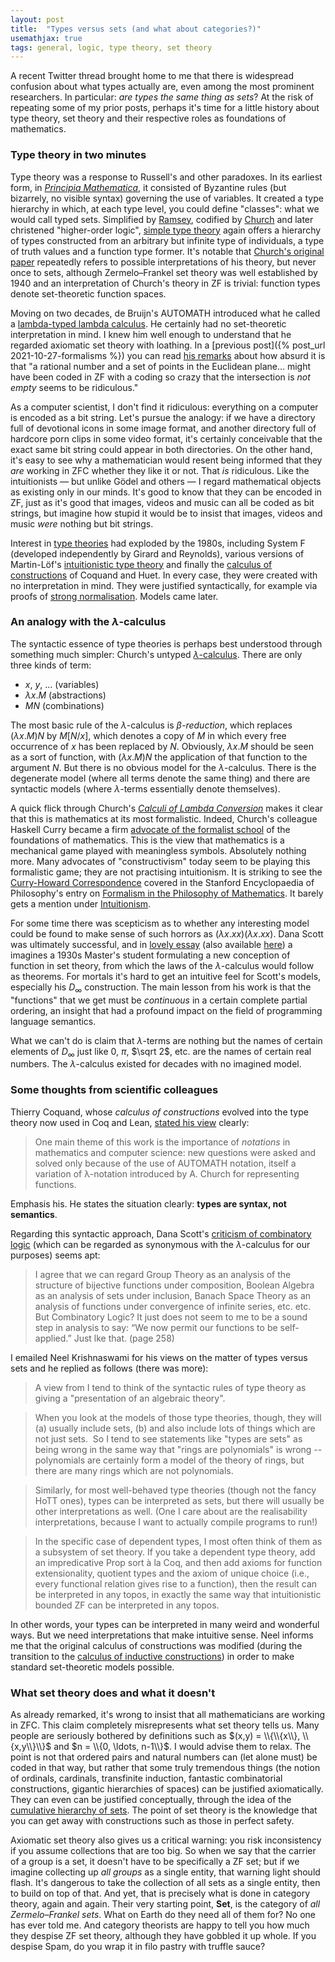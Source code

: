 ```yaml
---
layout: post
title:  "Types versus sets (and what about categories?)"
usemathjax: true 
tags: general, logic, type theory, set theory
---
```


A recent Twitter thread brought home to me that there is widespread confusion about what types actually are, even among the most prominent researchers. In particular: *are types the same thing as sets*? At the risk of repeating some of my prior posts, perhaps it's time for a little history about type theory, set theory and their respective roles as foundations of mathematics.

### Type theory in two minutes

Type theory was a response to Russell's and other paradoxes. In its earliest form, in [*Principia Mathematica*](https://plato.stanford.edu/entries/principia-mathematica/), it consisted of Byzantine rules (but bizarrely, no visible syntax) governing the use of variables. It created a type hierarchy in which, at each type level, you could define "classes": what we would call typed sets.
Simplified by [Ramsey](https://plato.stanford.edu/entries/ramsey/), codified by [Church](https://plato.stanford.edu/entries/church/) and later christened "higher-order logic",
[simple type theory](https://plato.stanford.edu/entries/type-theory-church/) again offers a hierarchy of types constructed from an arbitrary but infinite type of individuals, a type of truth values and a function type former.
It's notable that [Church's original paper](https://www.jstor.org/stable/2266170?seq=1#metadata_info_tab_contents) repeatedly refers to possible interpretations of his theory, but never once to sets, although Zermelo–Frankel set theory was well established by 1940 and an interpretation of Church's theory in ZF is trivial: function types denote set-theoretic function spaces.

Moving on two decades, de Bruijn's AUTOMATH introduced what he called a [lambda-typed lambda calculus](https://doi.org/10.1016/S0049-237X(08)70213-1).
He certainly had no set-theoretic interpretation in mind. I knew him well enough to understand that he regarded axiomatic set theory with loathing.
In a [previous post]({% post_url 2021-10-27-formalisms %}) you can read
[his remarks](https://mathshistory.st-andrews.ac.uk/Biographies/De_Bruijn/) about how absurd it is that "a rational number and a set of points in the Euclidean plane... might have been coded in ZF with a coding so crazy that the intersection is *not empty* seems to be ridiculous."

As a computer scientist, I don't find it ridiculous: everything on a computer is encoded as a bit string. Let's pursue the analogy: if we have a directory full of devotional icons in some image format, and another directory full of hardcore porn clips in some video format, it's certainly conceivable that the exact same bit string could appear in both directories. On the other hand, it's easy to see why a mathematician would resent being informed that they *are* working in ZFC whether they like it or not. That *is* ridiculous. Like the intuitionists — but unlike Gödel and others — I regard mathematical objects as existing only in our minds. It's good to know that they can be encoded in ZF, just as it's good that images, videos and music can all be coded as bit strings, but imagine how stupid it would be to insist that images, videos and music *were* nothing but bit strings.

Interest in [type theories](https://plato.stanford.edu/entries/type-theory/) had exploded by the 1980s, including System F (developed independently by Girard and Reynolds),
various versions of Martin-Löf's [intuitionistic type theory](https://royalsocietypublishing.org/doi/10.1098/rsta.1984.0073) and finally the [calculus of constructions](https://doi.org/10.1016/0890-5401(88)90005-3) of Coquand and Huet.
In every case, they were created with no interpretation in mind.
They were justified syntactically, for example via proofs of [strong normalisation](https://repository.upenn.edu/cgi/viewcontent.cgi?article=1600&context=cis_reports).
Models came later.

### An analogy with the $\lambda$-calculus

The syntactic essence of type theories is perhaps best understood through something much simpler:
Church's untyped [$\lambda$-calculus](https://plato.stanford.edu/entries/lambda-calculus/). There are only three kinds of term:

- $x$, $y$, ... (variables)
- $\lambda x.M$ (abstractions)
- $M N$ (combinations)

The most basic rule of the $\lambda$-calculus is *$\beta$-reduction*, which replaces $(\lambda x. M)N$ by $M[N/x]$, which denotes a copy of $M$ in which every free occurrence of $x$ has been replaced by $N$.
Obviously, $\lambda x. M$ should be seen as a sort of function, with $(\lambda x. M)N$ the application of that function to the argument $N$. But there is no obvious model for the $\lambda$-calculus.
There is the degenerate model (where all terms denote the same thing) and there are syntactic models (where $\lambda$-terms essentially denote themselves).

A quick flick through Church's [*Calculi of Lambda Conversion*](https://compcalc.github.io/public/church/church_calculi_1941.pdf) makes it clear that this is mathematics at its most formalistic. Indeed, Church's colleague Haskell Curry became a firm [advocate of the formalist school](https://plato.stanford.edu/entries/formalism-mathematics/#TerForCur) of the foundations of mathematics.
This is the view that mathematics is a mechanical game played with meaningless symbols. Absolutely nothing more.
Many advocates of "constructivism" today seem to be playing this formalistic game; they are not practising intuitionism. 
It is striking to see the [Curry-Howard Correspondence](https://plato.stanford.edu/entries/formalism-mathematics/#CurHowCor) covered in the Stanford Encyclopaedia of Philosophy's entry on [Formalism in the Philosophy of Mathematics](https://plato.stanford.edu/entries/formalism-mathematics/).
It barely gets a mention under [Intuitionism](https://plato.stanford.edu/entries/intuitionism/).

For some time there was scepticism as to whether any interesting model could be found to make sense of such horrors as $(\lambda x. xx)(\lambda x. xx)$.
Dana Scott was ultimately successful,
and in [lovely essay](https://doi.org/10.1016/S0049-237X(08)71262-X) (also available [here](/papers/Scott-Models.pdf)) a imagines a 1930s Master's student formulating a new conception of function in set theory, from which the laws of the $\lambda$-calculus would follow as theorems. 
For mortals it's hard to get an intuitive feel for Scott's models, especially his $D_\infty$ construction.
The main lesson from his work is that the "functions" that we get must be *continuous* in a certain complete partial ordering, an insight that had a profound impact on the field of programming language semantics.

What we can't do is claim that $\lambda$-terms are nothing but the names of certain elements of $D_\infty$ just like 0, $\pi$, $\sqrt 2$, etc. are the names of certain real numbers.
The $\lambda$-calculus existed for decades with no imagined model.


### Some thoughts from scientific colleagues

Thierry Coquand, whose *calculus of constructions* evolved into the type theory now used in Coq and Lean, [stated his view](http://www.cse.chalmers.se/~coquand/v1.pdf) clearly:

> One main theme of this work is the importance of *notations* in mathematics and computer science: new questions were asked and solved only because of the use of AUTOMATH notation, itself a variation of λ-notation introduced by A. Church for representing functions. 

Emphasis his. He states the situation clearly: **types are syntax, not semantics**. 

Regarding this syntactic approach, Dana Scott's [criticism of combinatory logic](https://doi.org/10.1016/S0049-237X(08)71262-X) (which can be regarded as synonymous with the $\lambda$-calculus for our purposes) seems apt:

> I agree that we can regard Group Theory as an analysis of the structure of bijective functions under composition, Boolean Algebra as an analysis of sets under inclusion, Banach Space Theory as an analysis of functions under convergence of infinite series, etc. etc. But Combinatory Logic? It just does not seem to me to be a sound step in analysis to say: “We now permit our functions to be self-applied.” Just lke that. (page 258)

I emailed Neel Krishnaswami for his views on the matter of types versus sets and he replied as follows (there was more):

> A view from I tend to think of the syntactic rules of type theory as giving a "presentation of an algebraic theory".

> When you look at the models of those type theories, though, they will
(a) usually include sets, (b) and also include lots of things which
are not just sets.  So I tend to see statements like "types are sets"
as being wrong in the same way that "rings are polynomials" is wrong
-- polynomials are certainly form a model of the theory of rings, but
there are many rings which are not polynomials.

> Similarly, for most well-behaved type theories (though not the fancy
HoTT ones), types can be interpreted as sets, but there will usually
be other interpretations as well. (One I care about are the
realisability interpretations, because I want to actually compile
programs to run!)

> In the specific case of dependent types, I most often think of them as
a subsystem of set theory. If you take a dependent type theory, add an
impredicative Prop sort à la Coq, and then add axioms for function
extensionality, quotient types and the axiom of unique choice (i.e.,
every functional relation gives rise to a function), then the result
can be interpreted in any topos, in exactly the same way that
intuitionistic bounded ZF can be interpreted in any topos.

In other words, your types can be interpreted in many weird and wonderful ways.
But we need interpretations that make intuitive sense.
Neel informs me that the original calculus of constructions was modified (during the transition to the [calculus of inductive constructions](https://hal.inria.fr/hal-01094195)) in order to make standard set-theoretic models possible.


### What set theory does and what it doesn't

As already remarked, it's wrong to insist that all mathematicians are working in ZFC. This claim completely misrepresents what set theory tells us. Many people are seriously bothered by definitions such as $(x,y) = \\{\\{x\\}, \\{x,y\\}\\}$ and $n = \\{0, \ldots, n-1\\}$.
I would advise them to relax. The point is not that ordered pairs and natural numbers can (let alone must) be coded in that way, but rather that some truly tremendous things (the notion of ordinals, cardinals, transfinite induction, fantastic combinatorial constructions, gigantic hierarchies of spaces) can be justified axiomatically. 
They can even can be justified conceptually, through the idea of the [cumulative hierarchy of sets](https://doi.org/10.2307/2025204).
The point of set theory is the knowledge that you can get away with constructions such as those in perfect safety.

Axiomatic set theory also gives us a critical warning: you risk inconsistency if you assume collections that are too big. 
So when we say that the carrier of a group is a set, it doesn't have to be specifically a ZF set;
but if we imagine collecting up *all groups* as a single entity, that warning light should flash.
It's dangerous to take the collection of all sets as a single entity, then to build on top of that. And yet, that is precisely what is done in category theory, again and again.
Their very starting point, **Set**, is the category of *all Zermelo–Frankel sets*.
What on Earth do they need all of them for? No one has ever told me.
And category theorists are happy to tell you how much they despise ZF set theory, although they have gobbled it up whole. If you despise Spam, do you wrap it in filo pastry with truffle sauce?

